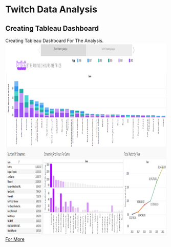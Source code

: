 # Twitch Data Analysis
## Creating Tableau Dashboard
 Creating Tableau Dashboard For The Analysis.
<img src = "https://github.com/Felatcetin/excel-twitchdata/blob/main/Screenshot%202022-09-08%20201619.png" width="10000" height="600" align="auto" >
<a href="https://public.tableau.com/app/profile/felat/viz/TwitchStreamingAnalysis/Story1">For More </a>
